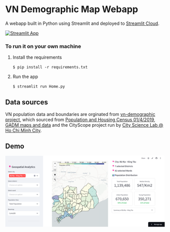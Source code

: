 # VN Demographic Map Webapp 

A webapp built in Python using Streamlit and deployed to [Streamlit Cloud](https://streamlit.io/cloud).

[![Streamlit App](https://static.streamlit.io/badges/streamlit_badge_black_white.svg)](https://vn-demographic-map.streamlit.app/)

### To run it on your own machine

1. Install the requirements

   ```
   $ pip install -r requirements.txt
   ```

2. Run the app

   ```
   $ streamlit run Home.py
   ```

## Data sources
VN population data and boundaries are orginated from [vn-demographic project](https://github.com/hgscarlette/vn-demographic), which sourced from [Population and Housing Census 01/4/2019](http://portal.thongke.gov.vn/khodulieudanso2019), [GADM maps and data](https://gadm.org) and the CityScope project run by [City Science Lab @ Ho Chi Minh City](https://www.media.mit.edu/projects/city-science-lab-ho-chi-minh-city/overview/).

## Demo

![](https://github.com/hgscarlette/demographic-map-app/blob/main/app_demo.png)
